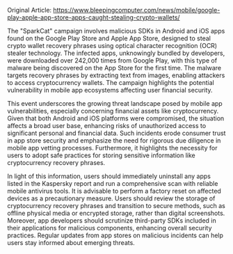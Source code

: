 Original Article: https://www.bleepingcomputer.com/news/mobile/google-play-apple-app-store-apps-caught-stealing-crypto-wallets/

The "SparkCat" campaign involves malicious SDKs in Android and iOS apps found on the Google Play Store and Apple App Store, designed to steal crypto wallet recovery phrases using optical character recognition (OCR) stealer technology. The infected apps, unknowingly bundled by developers, were downloaded over 242,000 times from Google Play, with this type of malware being discovered on the App Store for the first time. The malware targets recovery phrases by extracting text from images, enabling attackers to access cryptocurrency wallets. The campaign highlights the potential vulnerability in mobile app ecosystems affecting user financial security.

This event underscores the growing threat landscape posed by mobile app vulnerabilities, especially concerning financial assets like cryptocurrency. Given that both Android and iOS platforms were compromised, the situation affects a broad user base, enhancing risks of unauthorized access to significant personal and financial data. Such incidents erode consumer trust in app store security and emphasize the need for rigorous due diligence in mobile app vetting processes. Furthermore, it highlights the necessity for users to adopt safe practices for storing sensitive information like cryptocurrency recovery phrases.

In light of this information, users should immediately uninstall any apps listed in the Kaspersky report and run a comprehensive scan with reliable mobile antivirus tools. It is advisable to perform a factory reset on affected devices as a precautionary measure. Users should review the storage of cryptocurrency recovery phrases and transition to secure methods, such as offline physical media or encrypted storage, rather than digital screenshots. Moreover, app developers should scrutinize third-party SDKs included in their applications for malicious components, enhancing overall security practices. Regular updates from app stores on malicious incidents can help users stay informed about emerging threats.